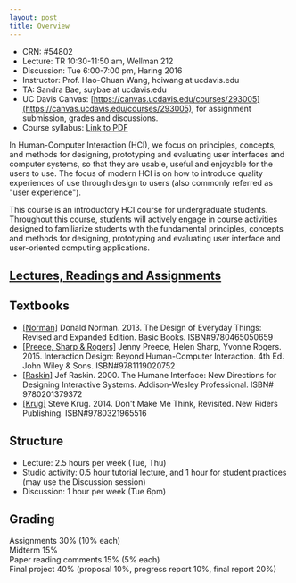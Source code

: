 ```yaml
---
layout: post
title: Overview
---
```

- CRN: #54802
- Lecture: TR 10:30-11:50 am, Wellman 212
- Discussion: Tue 6:00-7:00 pm, Haring 2016
- Instructor: Prof. Hao-Chuan Wang, hciwang at ucdavis.edu
- TA: Sandra Bae, suybae at ucdavis.edu
- UC Davis Canvas: [https://canvas.ucdavis.edu/courses/293005](https://canvas.ucdavis.edu/courses/293005), for assignment submission, grades and discussions.
- Course syllabus: [Link to PDF](https://canvas.ucdavis.edu/courses/293005/files?preview=4918768)

In Human-Computer Interaction (HCI), we focus on principles, concepts, and methods for designing, prototyping and evaluating user interfaces and computer systems, so that they are usable, useful and enjoyable for the users to use. The focus of modern HCI is on how to introduce quality experiences of use through design to users (also commonly referred as "user experience").

This course is an introductory HCI course for undergraduate students. Throughout this course, students will actively engage in course activities designed to familiarize students with the fundamental principles, concepts and methods for designing, prototyping and evaluating user interface and user-oriented computing applications.

## [Lectures, Readings and Assignments](https://hciwang.github.io/lectures/)

## Textbooks
- [[Norman]](https://www.basicbooks.com/titles/don-norman/the-design-of-everyday-things/9780465050659/) Donald Norman. 2013. The Design of Everyday Things: Revised and Expanded Edition. Basic Books. ISBN#9780465050659
- [[Preece, Sharp & Rogers]](http://www.id-book.com/) Jenny Preece, Helen Sharp, Yvonne Rogers. 2015. Interaction Design: Beyond Human-Computer Interaction. 4th Ed. John Wiley & Sons. ISBN#9781119020752
- [[Raskin]](http://www.id-book.com/) Jef Raskin. 2000. The Humane Interface: New Directions for Designing Interactive Systems. Addison-Wesley Professional. ISBN# 9780201379372
-	[[Krug]](https://www.amazon.com/Dont-Make-Think-Revisited-Usability/dp/0321965515/) Steve Krug. 2014. Don't Make Me Think, Revisited. New Riders Publishing. ISBN#9780321965516

## Structure

- Lecture: 2.5 hours per week (Tue, Thu)  
- Studio activity: 0.5 hour tutorial lecture, and 1 hour for student practices (may use the Discussion session)  
- Discussion: 1 hour per week (Tue 6pm)

## Grading
Assignments 30% (10% each)  
Midterm 15%  
Paper reading comments 15% (5% each)  
Final project 40% (proposal 10%, progress report 10%, final report 20%) 

